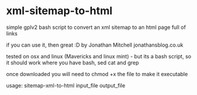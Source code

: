 xml-sitemap-to-html
===================

simple gplv2 bash script to convert an xml sitemap to an html page full of links

if you can use it, then great :D by Jonathan Mitchell
jonathansblog.co.uk 

tested on osx and linux (Mavericks and linux mint) - but its a bash script, so it should work where you have bash, sed cat and grep

once downloaded you will need to chmod +x the file to make it executable


usage:
sitemap-xml-to-html input_file output_file
